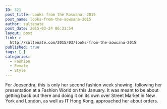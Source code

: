 ```yaml
---
ID: 321
post_title: Looks from the Roswana, 2015
post_name: looks-from-the-aowsana-2015
author: sultenate
post_date: 2015-03-24 06:31:54
layout: post
link: >
  http://sultenate.com/2015/03/looks-from-the-aowsana-2015
published: true
tags: [ ]
categories:
  - Fashion
  - Female
  - Style
---
```

For Joesendra, this is only her second fashion week showing, following her presentation at a Fashion World  on this January. It was meant to be about getting back out there and doing it on its own over Street Market in New York and London, as well as IT Hong Kong, approached her about orders.

